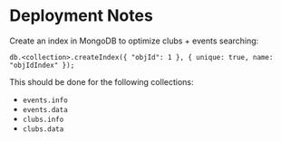 # Deployment Notes

Create an index in MongoDB to optimize clubs + events searching:

```
db.<collection>.createIndex({ "objId": 1 }, { unique: true, name: "objIdIndex" });
```

This should be done for the following collections:

- `events.info`
- `events.data`
- `clubs.info`
- `clubs.data`
